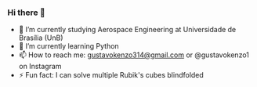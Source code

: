### Hi there 👋

- 🔭 I’m currently studying Aerospace Engineering at Universidade de Brasília (UnB)
- 🌱 I’m currently learning Python
- 📫 How to reach me: gustavokenzo314@gmail.com or @gustavokenzo1 on Instagram
- ⚡ Fun fact: I can solve multiple Rubik's cubes blindfolded
